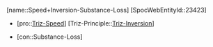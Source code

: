 ﻿---
type: TrizContradiction
aliases:
- Speed+Inversion-Substance-Loss
license: CC BY-SA 4.0
copyright: https://github.com/SpocWeb
IsDeleted: false
IsReadOnly: false
Confidential: public
tags: 
- Triz/Contradiction
---
[name::Speed+Inversion-Substance-Loss]
[SpocWebEntityId::23423]
+ [pro::[Triz-Speed](tech/Triz/Parameter/Triz-Speed.md)]
[Triz-Principle::[Triz-Inversion](tech/Triz/Principle/Triz-Inversion.md)]
- [con::Substance-Loss]

